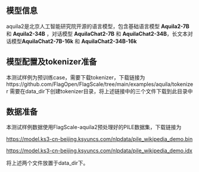 ## 模型信息

aquila2是北京人工智能研究院开源的语言模型，包含基础语言模型 **Aquila2-7B** 和 **Aquila2-34B** ，对话模型 **AquilaChat2-7B** 和 **AquilaChat2-34B**，长文本对话模型**AquilaChat2-7B-16k** 和 **AquilaChat2-34B-16k**

## 模型配置及tokenizer准备

本测试样例为预训练case，需要下载tokenizer，下载链接为https://github.com/FlagOpen/FlagScale/tree/main/examples/aquila/tokenizer
需要在data_dir下创建tokenizer目录，将上述链接中的三个文件下载到此目录中

## 数据准备

本测试样例数据使用FlagScale-aquila2预处理好的PILE数据集，下载链接为

https://model.ks3-cn-beijing.ksyuncs.com/nlpdata/pile_wikipedia_demo.bin

https://model.ks3-cn-beijing.ksyuncs.com/nlpdata/pile_wikipedia_demo.idx

将上述两个文件放置于data_dir下。
